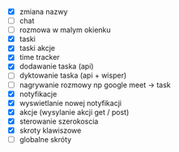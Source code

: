 - [x] zmiana nazwy
- [ ] chat
- [ ] rozmowa w malym okienku
- [x] taski 
- [x] taski akcje
- [x] time tracker
- [x] dodawanie taska (api)
- [ ] dyktowanie taska (api + wisper)
- [ ] nagrywanie rozmowy np google meet -> task
- [x] notyfikacje
- [x] wyswietlanie nowej notyfikacji 
- [x] akcje (wysylanie akcji get / post)
- [x] sterowanie szerokoscia
- [x] skroty klawiszowe
- [ ] globalne skróty